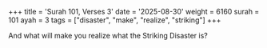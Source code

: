 +++
title = 'Surah 101, Verses 3'
date = '2025-08-30'
weight = 6160
surah = 101
ayah = 3
tags = ["disaster", "make", "realize", "striking"]
+++

And what will make you realize what the Striking Disaster is?